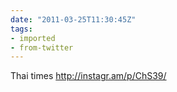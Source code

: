```yaml
---
date: "2011-03-25T11:30:45Z"
tags:
- imported
- from-twitter
---
```

Thai times http://instagr.am/p/ChS39/
